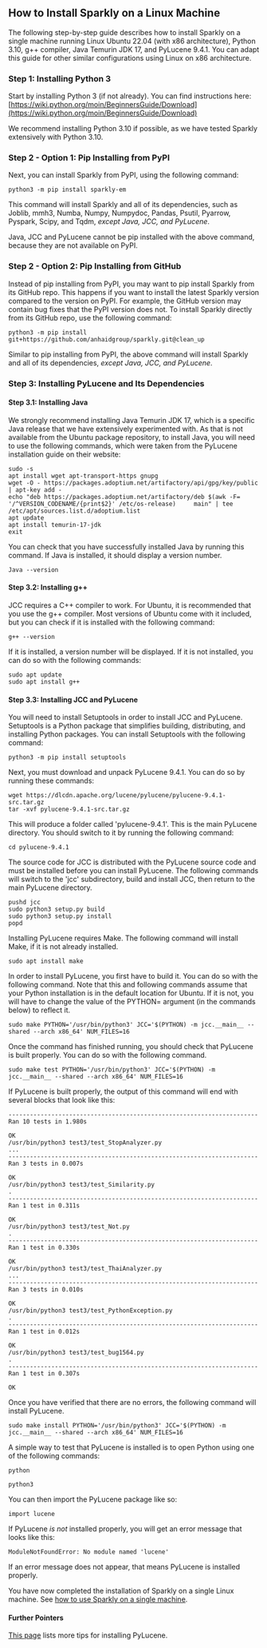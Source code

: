 ## How to Install Sparkly on a Linux Machine

The following step-by-step guide describes how to install Sparkly on a single machine running Linux Ubuntu 22.04 (with x86 architecture), Python 3.10, g++ compiler, Java Temurin JDK 17, and PyLucene 9.4.1. You can adapt this guide for other similar configurations using Linux on x86 architecture. 

### Step 1: Installing Python 3

Start by installing Python 3 (if not already). You can find instructions here:
[https://wiki.python.org/moin/BeginnersGuide/Download](https://wiki.python.org/moin/BeginnersGuide/Download)

We recommend installing Python 3.10 if possible, as we have tested Sparkly extensively with Python 3.10. 

### Step 2 - Option 1: Pip Installing from PyPI

Next, you can install Sparkly from PyPI, using the following command: 

```
python3 -m pip install sparkly-em
```

This command will install Sparkly and all of its dependencies, such as Joblib, mmh3, Numba, Numpy, Numpydoc, Pandas, Psutil, Pyarrow, Pyspark, Scipy, and Tqdm, *except Java, JCC, and PyLucene*. 

Java, JCC and PyLucene cannot be pip installed with the above command, because they are not available on PyPI. 

### Step 2 - Option 2: Pip Installing from GitHub

Instead of pip installing from PyPI, you may want to pip install Sparkly from its GitHub repo. This happens if you want to install the latest Sparkly version compared to the version on PyPI. For example, the GitHub version may contain bug fixes that the PyPI version does not. To install Sparkly directly from its GitHub repo, use the following command:

```
python3 -m pip install git+https://github.com/anhaidgroup/sparkly.git@clean_up
```

Similar to pip installing from PyPI, the above command will install Sparkly and all of its dependencies, *except Java, JCC, and PyLucene*. 

### Step 3: Installing PyLucene and Its Dependencies

#### Step 3.1: Installing Java

We strongly recommend installing Java Temurin JDK 17, which is a specific Java release that we have extensively experimented with. As that is not available from the Ubuntu package repository, to install Java, you will need to use the following commands, which were taken from the PyLucene installation guide on their website:

```
sudo -s
apt install wget apt-transport-https gnupg
wget -O - https://packages.adoptium.net/artifactory/api/gpg/key/public | apt-key add -
echo "deb https://packages.adoptium.net/artifactory/deb $(awk -F= '/^VERSION_CODENAME/{print$2}' /etc/os-release)     main" | tee /etc/apt/sources.list.d/adoptium.list
apt update
apt install temurin-17-jdk
exit
```

You can check that you have successfully installed Java by running this command. If Java is installed, it should display a version number.

```
Java --version
```

#### Step 3.2: Installing g++

JCC requires a C++ compiler to work. For Ubuntu, it is recommended that you use the g++ compiler. Most versions of Ubuntu come with it included, but you can check if it is installed with the following command:

```
g++ --version
```

If it is installed, a version number will be displayed. If it is not installed, you can do so with the following commands:

```
sudo apt update
sudo apt install g++
```

#### Step 3.3: Installing JCC and PyLucene

You will need to install Setuptools in order to install JCC and PyLucene. Setuptools is a Python package that simplifies building, distributing, and installing Python packages. You can install Setuptools with the following command:

```
python3 -m pip install setuptools
```

Next, you must download and unpack PyLucene 9.4.1. You can do so by running these commands:

```
wget https://dlcdn.apache.org/lucene/pylucene/pylucene-9.4.1-src.tar.gz
tar -xvf pylucene-9.4.1-src.tar.gz
```

This will produce a folder called 'pylucene-9.4.1'. This is the main PyLucene directory. You should switch to it by running the following command:

```
cd pylucene-9.4.1
```

The source code for JCC is distributed with the PyLucene source code and must be installed before you can install PyLucene. The following commands will switch to the 'jcc' subdirectory, build and install JCC, then return to the main PyLucene directory.

```
pushd jcc
sudo python3 setup.py build
sudo python3 setup.py install
popd
```

Installing PyLucene requires Make. The following command will install Make, if it is not already installed.

```
sudo apt install make
```

In order to install PyLucene, you first have to build it. You can do so with the following command. Note that this and following commands assume that your Python installation is in the default location for Ubuntu. If it is not, you will have to change the value of the PYTHON= argument (in the commands below) to reflect it.

```
sudo make PYTHON='/usr/bin/python3' JCC='$(PYTHON) -m jcc.__main__ --shared --arch x86_64' NUM_FILES=16
```

Once the command has finished running, you should check that PyLucene is built properly. You can do so with the following command.

```
sudo make test PYTHON='/usr/bin/python3' JCC='$(PYTHON) -m jcc.__main__ --shared --arch x86_64' NUM_FILES=16
```

If PyLucene is built properly, the output of this command will end with several blocks that look like this:

```
----------------------------------------------------------------------
Ran 10 tests in 1.980s

OK
/usr/bin/python3 test3/test_StopAnalyzer.py
...
----------------------------------------------------------------------
Ran 3 tests in 0.007s

OK
/usr/bin/python3 test3/test_Similarity.py
.
----------------------------------------------------------------------
Ran 1 test in 0.311s

OK
/usr/bin/python3 test3/test_Not.py
.
----------------------------------------------------------------------
Ran 1 test in 0.330s

OK
/usr/bin/python3 test3/test_ThaiAnalyzer.py
...
----------------------------------------------------------------------
Ran 3 tests in 0.010s

OK
/usr/bin/python3 test3/test_PythonException.py
.
----------------------------------------------------------------------
Ran 1 test in 0.012s

OK
/usr/bin/python3 test3/test_bug1564.py
.
----------------------------------------------------------------------
Ran 1 test in 0.307s

OK

```

Once you have verified that there are no errors, the following command will install PyLucene. 

```
sudo make install PYTHON='/usr/bin/python3' JCC='$(PYTHON) -m jcc.__main__ --shared --arch x86_64' NUM_FILES=16
```

A simple way to test that PyLucene is installed is to open Python using one of the following commands:

```
python
```
```
python3
```

You can then import the PyLucene package like so:

```
import lucene
```

If PyLucene *is not* installed properly, you will get an error message that looks like this:

```
ModuleNotFoundError: No module named 'lucene'
```

If an error message does not appear, that means PyLucene is installed properly.

You have now completed the installation of Sparkly on a single Linux machine. See [how to use Sparkly on a single machine](). 

#### Further Pointers

[This page](https://github.com/anhaidgroup/sparkly/blob/main/tips/pylucene.md) lists more tips for installing PyLucene.




